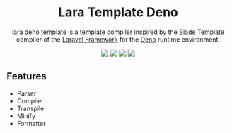 <h1 align="center">
Lara Template Deno
</h1>

<p align="center">
<a href="https://deno.land/x/lara_template_deno">lara deno template</a> is a template compiler inspired by the <a href="https://laravel.com/docs/10.x/blade" target="_blank">Blade Template</a> compiler of the <a href="https://laravel.com" target="_blank">Laravel Framework</a> for the <a href="https://deno.land" target="_blank">Deno</a> runtime environment.
</p>

<p align="center">
    <img src="https://img.shields.io/github/license/JackBello/lara-template-deno?color=%2357d3af"/>
    <img src="https://img.shields.io/github/issues-raw/JackBello/lara-template-deno?color=yellow"/>
    <img src="https://img.shields.io/github/last-commit/JackBello/lara-template-deno?color=%2357d3af"/>
    <img src="https://img.shields.io/github/stars/JackBello/lara-template-deno?logoColor=%2334495e&style=social"/>
</p>

## Features

- Parser
- Compiler
- Transpile
- Minify
- Formatter